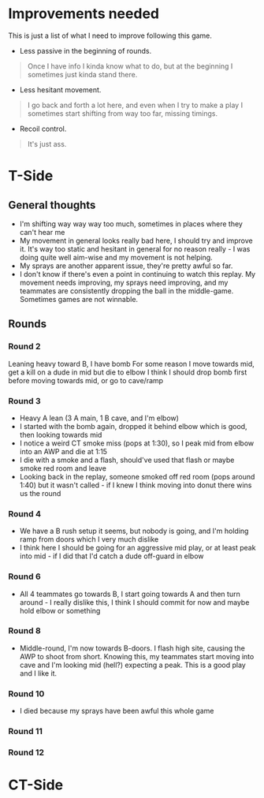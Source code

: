 # Improvements needed
This is just a list of what I need to improve following this game.
- Less passive in the beginning of rounds.
 > Once I have info I kinda know what to do, but at the beginning I sometimes just kinda stand there.
- Less hesitant movement.
 > I go back and forth a lot here, and even when I try to make a play I sometimes start shifting from way too far, missing timings.
- Recoil control.
 > It's just ass.
# T-Side
## General thoughts
- I'm shifting way way way too much, sometimes in places where they can't hear me
- My movement in general looks really bad here, I should try and improve it. It's way too static and hesitant in general for no reason really - I was doing quite well aim-wise and my movement is not helping.
- My sprays are another apparent issue, they're pretty awful so far.
- I don't know if there's even a point in continuing to watch this replay. My movement needs improving, my sprays need improving, and my teammates are consistently dropping the ball in the middle-game. Sometimes games are not winnable.
## Rounds
### Round 2
Leaning heavy toward B, I have bomb
For some reason I move towards mid, get a kill on a dude in mid but die to elbow
I think I should drop bomb first before moving towards mid, or go to cave/ramp
### Round 3
- Heavy A lean (3 A main, 1 B cave, and I'm elbow)
- I started with the bomb again, dropped it behind elbow which is good, then looking towards mid
- I notice a weird CT smoke miss (pops at 1:30), so I peak mid from elbow into an AWP and die at 1:15
- I die with a smoke and a flash, should've used that flash or maybe smoke red room and leave
- Looking back in the replay, someone smoked off red room (pops around 1:40) but it wasn't called - if I knew I think moving into donut there wins us the round
### Round 4
- We have a B rush setup it seems, but nobody is going, and I'm holding ramp from doors which I very much dislike
- I think here I should be going for an aggressive mid play, or at least peak into mid - if I did that I'd catch a dude off-guard in elbow
### Round 6
- All 4 teammates go towards B, I start going towards A and then turn around - I really dislike this, I think I should commit for now and maybe hold elbow or something
### Round 8
- Middle-round, I'm now towards B-doors. I flash high site, causing the AWP to shoot from short. Knowing this, my teammates start moving into cave and I'm looking mid (hell?) expecting a peak. This is a good play and I like it.
### Round 10
- I died because my sprays have been awful this whole game
### Round 11
### Round 12
# CT-Side